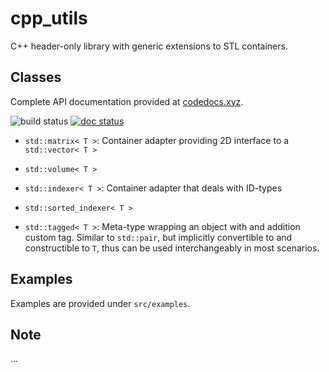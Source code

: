 # cpp_utils

C++ header-only library with generic extensions to STL containers.

## Classes

Complete API documentation provided at [codedocs.xyz](https://codedocs.xyz/joaocandre/cpp_utils/index.html).

![build status](https://github.com/joaocandre/cpp_utils/actions/workflows/cmake.yml/badge.svg?event=push)
[![doc status](https://codedocs.xyz/joaocandre/cpp_utils.svg)](https://codedocs.xyz/joaocandre/cpp_utils/index.html)

- `std::matrix< T >`: Container adapter providing 2D interface to a `std::vector< T >`
- `std::volume< T >`

- `std::indexer< T >`: Container adapter that deals with ID-types
- `std::sorted_indexer< T >`
- `std::tagged< T >`: Meta-type wrapping an object with and addition custom tag. Similar to `std::pair`, but implicitly convertible to and constructible to `T`, thus can be used interchangeably in most scenarios. 

## Examples

Examples are provided under `src/examples`.

## Note

...
